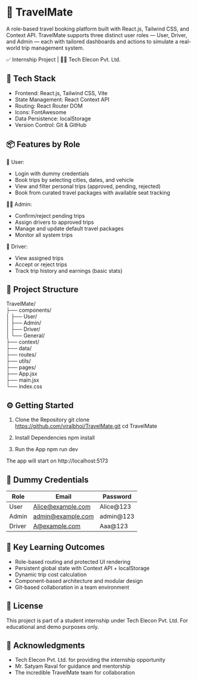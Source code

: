 
🚀 TravelMate
=============

A role-based travel booking platform built with React.js, Tailwind CSS, and Context API.
TravelMate supports three distinct user roles — User, Driver, and Admin — each with tailored dashboards and actions to simulate a real-world trip management system.

✅ Internship Project | 👨‍💻 Tech Elecon Pvt. Ltd. 



🧰 Tech Stack
--------------
- Frontend: React.js, Tailwind CSS, Vite
- State Management: React Context API
- Routing: React Router DOM
- Icons: FontAwesome
- Data Persistence: localStorage
- Version Control: Git & GitHub

📦 Features by Role
--------------------

👤 User:
- Login with dummy credentials
- Book trips by selecting cities, dates, and vehicle
- View and filter personal trips (approved, pending, rejected)
- Book from curated travel packages with available seat tracking

👨‍💼 Admin:
- Confirm/reject pending trips
- Assign drivers to approved trips
- Manage and update default travel packages
- Monitor all system trips

🚗 Driver:
- View assigned trips
- Accept or reject trips
- Track trip history and earnings (basic stats)

📁 Project Structure
---------------------

TravelMate/ <br>
├── components/        <br>
│   ├── User/          <br>
│   ├── Admin/         <br>
│   ├── Driver/        <br>
│   └── General/       <br>
├── context/           <br>
├── data/              <br>
├── routes/            <br>
├── utils/             <br>
├── pages/             <br>
├── App.jsx            <br>
├── main.jsx           <br>
└── index.css          <br>



⚙️ Getting Started
-------------------
1. Clone the Repository
   git clone https://github.com/viralbhoi/TravelMate.git
   cd TravelMate

2. Install Dependencies
   npm install

3. Run the App
   npm run dev

The app will start on http://localhost:5173

🧪 Dummy Credentials
---------------------
| Role   | Email              | Password |
|--------|--------------------|----------|
| User   | Alice@example.com    | Alice@123      |
| Admin  | admin@example.com   | admin@123      |
| Driver | A@example.com  | Aaa@123      |

🎯 Key Learning Outcomes
-------------------------
- Role-based routing and protected UI rendering
- Persistent global state with Context API + localStorage
- Dynamic trip cost calculation
- Component-based architecture and modular design
- Git-based collaboration in a team environment


📜 License
-----------
This project is part of a student internship under Tech Elecon Pvt. Ltd.
For educational and demo purposes only.

🙌 Acknowledgments
--------------------
- Tech Elecon Pvt. Ltd. for providing the internship opportunity
- Mr. Satyam Raval for guidance and mentorship
- The incredible TravelMate team for collaboration
